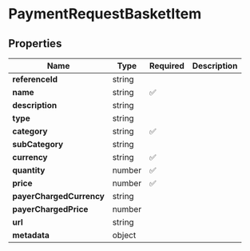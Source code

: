 # PaymentRequestBasketItem



## Properties

Name | Type | Required | Description
------------ | ------------- | ------------- | -------------
**referenceId** | string |  | 
**name** | string | ✅ | 
**description** | string |  | 
**type** | string |  | 
**category** | string | ✅ | 
**subCategory** | string |  | 
**currency** | string | ✅ | 
**quantity** | number | ✅ | 
**price** | number | ✅ | 
**payerChargedCurrency** | string |  | 
**payerChargedPrice** | number |  | 
**url** | string |  | 
**metadata** | object |  | 


